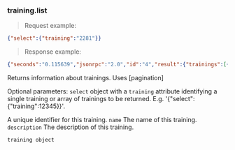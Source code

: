 
### training.list

> Request example:

```JSON
{"select":{"training":"2281"}}
```

> Response example:

```JSON
{"seconds":"0.115639","jsonrpc":"2.0","id":"4","result":{"trainings":[{"description":"test training", "id":"2281", "name": "training test"}],"count":"1","page":{"this":{"batch":25,"start":1}}}}
```
Returns information about trainings.  Uses [pagination]

Optional parameters: `select` object with a `training` attribute identifying a single training or array of trainings to be returned.  E.g. '{"select":{"training":12345}}'.

A unique identifier for this training.
`name` The name of this training.
`description` The description of this training.

`training object`
